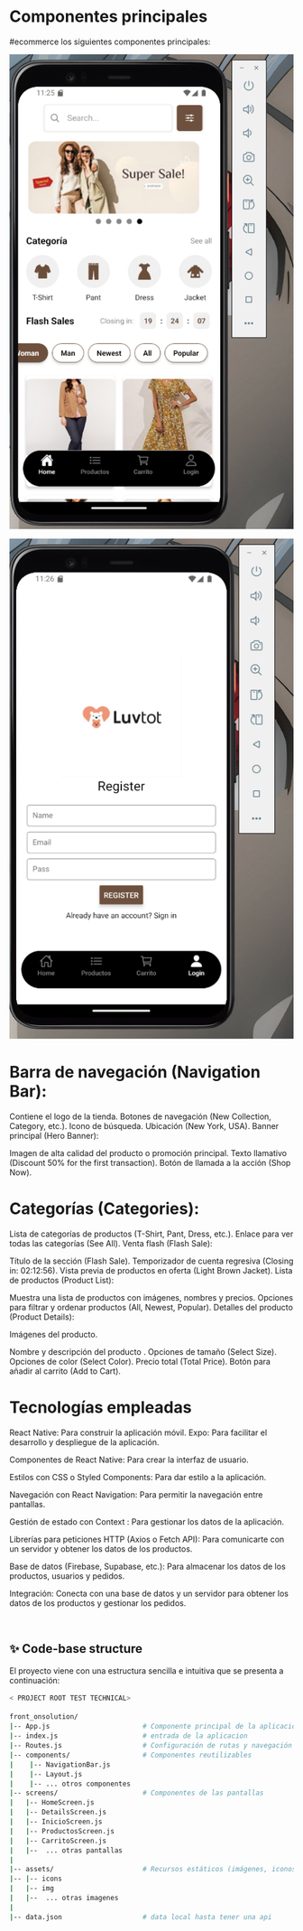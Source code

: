 # Componentes principales


#ecommerce los siguientes componentes principales:

![](assets/img/img1.png)

![](assets/img/img2.png)


# Barra de navegación (Navigation Bar):

Contiene el logo de la tienda.
Botones de navegación (New Collection, Category, etc.).
Icono de búsqueda.
Ubicación (New York, USA).
Banner principal (Hero Banner):

Imagen de alta calidad del producto o promoción principal.
Texto llamativo (Discount 50% for the first transaction).
Botón de llamada a la acción (Shop Now).

# Categorías (Categories):

Lista de categorías de productos (T-Shirt, Pant, Dress, etc.).
Enlace para ver todas las categorías (See All).
Venta flash (Flash Sale):

Título de la sección (Flash Sale).
Temporizador de cuenta regresiva (Closing in: 02:12:56).
Vista previa de productos en oferta (Light Brown Jacket).
Lista de productos (Product List):

Muestra una lista de productos con imágenes, nombres y precios.
Opciones para filtrar y ordenar productos (All, Newest, Popular).
Detalles del producto (Product Details):

Imágenes del producto.

Nombre y descripción del producto .
Opciones de tamaño (Select Size).
Opciones de color (Select Color).
Precio total (Total Price).
Botón para añadir al carrito (Add to Cart).

# Tecnologías empleadas

React Native: Para construir la aplicación móvil.
Expo: Para facilitar el desarrollo y despliegue de la aplicación.

Componentes de React Native: Para crear la interfaz de usuario.

Estilos con CSS o Styled Components: Para dar estilo a la aplicación.

Navegación con React Navigation: Para permitir la navegación entre pantallas.

Gestión de estado con Context : Para gestionar los datos de la aplicación.

Librerías para peticiones HTTP (Axios o Fetch API): Para comunicarte con un servidor y obtener los datos de los productos.

Base de datos (Firebase, Supabase, etc.): Para almacenar los datos de los productos, usuarios y pedidos.

Integración: Conecta con una base de datos y un servidor para obtener los datos de los productos y gestionar los pedidos.



<br />

## ✨ Code-base structure

El proyecto viene con una estructura sencilla e intuitiva que se presenta a continuación:
                                                                
```bash
< PROJECT ROOT TEST TECHNICAL>
   
front_onsolution/
|-- App.js                       # Componente principal de la aplicación
|-- index.js                     # entrada de la aplicacion
|-- Routes.js                    # Configuración de rutas y navegación
|-- components/                  # Componentes reutilizables
|    |-- NavigationBar.js   
|    |-- Layout.js        
|    |-- ... otros componentes
|-- screens/                     # Componentes de las pantallas
|   |-- HomeScreen.js    
|   |-- DetailsScreen.js 
|   |-- InicioScreen.js   
|   |-- ProductosScreen.js
|   |-- CarritoScreen.js 
|   |--  ... otras pantallas
|
|-- assets/                      # Recursos estáticos (imágenes, iconos)
|-- |-- icons          
|   |-- img           
|   |--  ... otras imagenes
|
|-- data.json                    # data local hasta tener una api


```

<br />
              

              